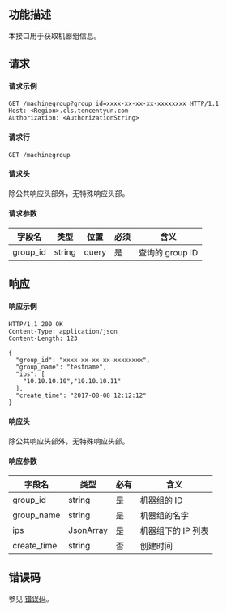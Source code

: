 ## 功能描述

本接口用于获取机器组信息。

## 请求

#### 请求示例

```shell
GET /machinegroup?group_id=xxxx-xx-xx-xx-xxxxxxxx HTTP/1.1
Host: <Region>.cls.tencentyun.com
Authorization: <AuthorizationString>
```

#### 请求行

```shell
GET /machinegroup
```

#### 请求头

除公共响应头部外，无特殊响应头部。

#### 请求参数

| 字段名        |  类型  | 位置  | 必须 |      含义                       |
|--------------|--------|------|---------|--------------------------------|
| group_id     | string | query| 是      |查询的 group ID                   |

## 响应

#### 响应示例

```shell
HTTP/1.1 200 OK
Content-Type: application/json
Content-Length: 123

{
  "group_id": "xxxx-xx-xx-xx-xxxxxxxx",
  "group_name": "testname",
  "ips": [
    "10.10.10.10","10.10.10.11"
  ],
  "create_time": "2017-08-08 12:12:12"
}
```

#### 响应头

除公共响应头部外，无特殊响应头部。

#### 响应参数

|  字段名     |  类型  | 必有 |        含义                   |
|------------|--------|---------|-------------------------------|
| group_id   | string | 是      | 机器组的 ID                  |
| group_name | string | 是      | 机器组的名字                    |
| ips        | JsonArray| 是    | 机器组下的 IP 列表            |
| create_time| string | 否      | 创建时间                       |

## 错误码

参见 [错误码](https://intl.cloud.tencent.com/document/product/614/12402)。
